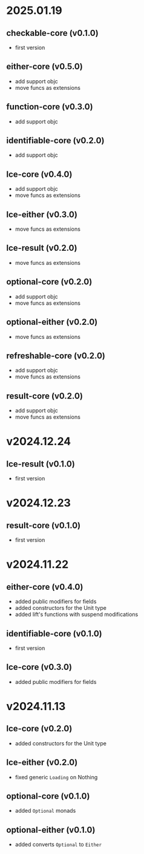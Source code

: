 # 2025.01.19
## checkable-core (v0.1.0)
- first version
## either-core (v0.5.0)
- add support objc
- move funcs as extensions
## function-core (v0.3.0)
- add support objc
## identifiable-core (v0.2.0)
- add support objc
## lce-core (v0.4.0)
- add support objc
- move funcs as extensions
## lce-either (v0.3.0)
- move funcs as extensions
## lce-result (v0.2.0)
- move funcs as extensions
## optional-core (v0.2.0)
- add support objc
- move funcs as extensions
## optional-either (v0.2.0)
- move funcs as extensions
## refreshable-core (v0.2.0)
- add support objc
- move funcs as extensions
## result-core (v0.2.0)
- add support objc
- move funcs as extensions

# v2024.12.24
## lce-result (v0.1.0)
- first version

# v2024.12.23
## result-core (v0.1.0)
- first version

# v2024.11.22
## either-core (v0.4.0)
- added public modifiers for fields
- added constructors for the Unit type
- added lift's functions with suspend modifications
## identifiable-core (v0.1.0)
- first version
## lce-core (v0.3.0)
- added public modifiers for fields

# v2024.11.13
## lce-core (v0.2.0)
- added constructors for the Unit type
## lce-either (v0.2.0)
- fixed generic `Loading` on Nothing
## optional-core (v0.1.0)
- added `Optional` monads
## optional-either (v0.1.0)
- added converts `Optional` to `Either`
